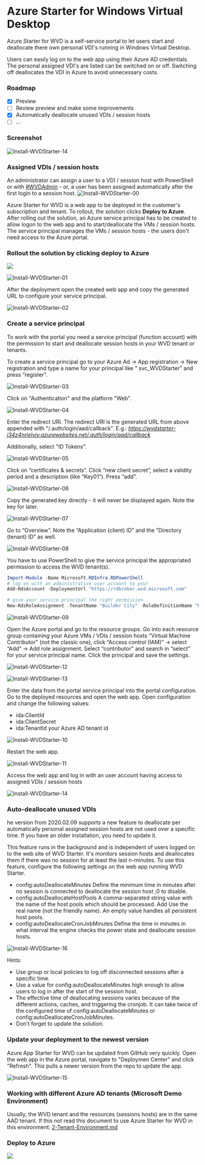 # Azure Starter for Windows Virtual Desktop
Azure Starter for WVD is a self-service portal to let users start and deallocate there own personal VDI's running in Windows Virtual Desktop.

Users can easily log on to the web app using their Azure AD credentials. The personal assigned VDI's are listed can be switched on or off. Switching off deallocates the VDI in Azure to avoid unnecessary costs.

### Roadmap

- [x] Preview
- [ ] Review preview and make some improvements
- [x] Automatically deallocate unused VDIs / session hosts
- [ ] ...

### Screenshot

![Install-WVDStarter-14](images/Install-WVDStarter-14.png)



### Assigned VDIs / session hosts

An administrator can assign a user to a VDI / session host with PowerShell or with [#WVDAdmin](https://blog.itprocloud.de/Windows-Virtual-Desktop-Admin/) - or, a user has been assigned automatically after the first login to a session host. 
![Install-WVDStarter-00](images/Install-WVDStarter-00.png)



Azure Starter for WVD is a web app to be deployed in the customer's subscription and tenant. To rollout, the solution clicks **Deploy to Azure**. After rolling out the solution, an Azure service principal has to be created to allow logon to the web app and to start/deallocate the VMs / session hosts. The service principal manages the VMs / session hosts - the users don't need access to the Azure portal.



### Rollout the solution by clicking deploy to Azure
<a href="https://portal.azure.com/#create/Microsoft.Template/uri/https%3A%2F%2Fraw.githubusercontent.com%2FMarcelMeurer%2FAzure-Starter-for-WVD%2Fmaster%2Fdeploy%2FmainTemplate.json" target="_blank"><img src="http://azuredeploy.net/deploybutton.png"/></a>

![Install-WVDStarter-01](images/Install-WVDStarter-01.png)

After the deployment open the created web app and copy the generated URL to configure your service principal.

![Install-WVDStarter-02](images/Install-WVDStarter-02.png)



### Create a service principal

To work with the portal you need a service principal (function account) with the permission to start and deallocate session hosts in your WVD tenant or tenants.

To create a service principal go to your Azure Ad -> App registration -> New registration and type a name for your principal like “ svc_WVDStarter” and press “register”.

![Install-WVDStarter-03](images/Install-WVDStarter-03.png)

Click on "Authentication" and the platform "Web".

![Install-WVDStarter-04](images/Install-WVDStarter-04.png)

Enter the redirect URI. The redirect URI is the generated URL from above appended with "/.auth/login/aad/callback". E.g.: *https://wvdstarter-j34z4nrielvjy.azurewebsites.net/.auth/login/aad/callback*

Additionally, select "ID Tokens".

![Install-WVDStarter-05](images/Install-WVDStarter-05.png)

Click on “certificates & secrets”. Click “new client secret”, select a validity period and a description (like “Key01”). Press “add”.

![Install-WVDStarter-06](images/Install-WVDStarter-06.png)

Copy the generated key directly - it will never be displayed again. Note the key for later.

![Install-WVDStarter-07](images/Install-WVDStarter-07.png)

Go to “Overview”. Note the “Application (client) ID” and the “Directory (tenant) ID” as well.

![Install-WVDStarter-08](images/Install-WVDStarter-08.png)

You have to use PowerShell to give the service principal the appropriated permission to access the WVD tenant(s).

```powershell
Import-Module -Name Microsoft.RDInfra.RDPowerShell 
# log on with an administrative user account to your  
Add-RdsAccount -DeploymentUrl "https://rdbroker.wvd.microsoft.com"   

# give your service principal the right permission 
New-RdsRoleAssignment -TenantName "Builder City" -RoleDefinitionName "RDS Reader" -ApplicationId 85b995d2-3xxx-xxxx-xxxx-000000000000
```

![Install-WVDStarter-09](images/Install-WVDStarter-09.png)

Open the Azure portal and go to the resource groups. Go into each resource group containing your Azure VMs / VDIs / session hosts "Virtual Machine Contributor" (not the classic one), click “Access control (IAM)” -> select “Add” -> Add role assignment. Select “contributor” and search in “select” for your service principal name. Click the principal and save the settings.

![Install-WVDStarter-12](images/Install-WVDStarter-12.png)

![Install-WVDStarter-13](images/Install-WVDStarter-13.png)

Enter the data from the portal service principal into the portal configuration. Go to the deployed resources and open the web app. Open configuration and change the following values:

- ida:ClientId
- ida:ClientSecret
- ida:TenantId your Azure AD tenant id

![Install-WVDStarter-10](images/Install-WVDStarter-10.png)

Restart the web app.

![Install-WVDStarter-11](images/Install-WVDStarter-11.png)

Access the web app and log in with an user account having access to assigned VDIs / session hosts

![Install-WVDStarter-14](images/Install-WVDStarter-14.png)



### Auto-deallocate unused VDIs

he version from 2020.02.09 supports a new feature to deallocate per automatically personal assigned session hosts are not used over a specific time. If you have an older installation, you need to update it.

This feature runs in the background and is independent of users logged on to the web site of WVD Starter. It's monitors session hosts and deallocates them if there was no session for at least the last n-minutes.
To use this feature, configure the following settings on the web app running WVD Starter.

- config:autoDeallocateMinutes
  Define the minimum time in minutes after no session is connected to deallocate the session host ;0 to disable.
- config:autoDeallocateHostPools
  A comma-separated string value with the name of the host pools which should be processed. Add  Use the real name (not the friendly name). An empty value handles all persistent host pools.
- config:autoDeallocateCronJobMinutes
  Define the time in minutes in what interval the engine checks the power state and deallocate session hosts.

![Install-WVDStarter-16](images/Install-WVDStarter-16.png)

Hints:

- Use group or local policies to log off disconnected sessions after a specific time.
- Use a value for config:autoDeallocateMinutes high enough to allow users to log in after the start of the session host.
- The effective time of deallocating sessions varies because of the different actions, caches, and triggering the cronjob. It can take twice of the configured time of config:autoDeallocateMinutes or config:autoDeallocateCronJobMinutes.
- Don't forget to update the solution.

### Update your deployment to the newest version

Azure App Starter for WVD can be updated from GitHub very quickly. Open the web app in the Azure portal, navigate to "Deploymen Center" and click "Refresh". This pulls a newer version from the repo to update the app.

![Install-WVDStarter-15](images/Install-WVDStarter-15.png)



### Working with different Azure AD tenants (Microsoft Demo Environment)

Usually, the WVD tenant and the resources (sessions hosts) are in the same AAD tenant. If this not read this document to use Azure Starter for WVD in this environment: <a href="2-Tenant-Environment.md" target="_blank">2-Tenant-Environment.md</a>



### Deploy to Azure

<a href="https://portal.azure.com/#create/Microsoft.Template/uri/https%3A%2F%2Fraw.githubusercontent.com%2FMarcelMeurer%2FAzure-Starter-for-WVD%2Fmaster%2Fdeploy%2FmainTemplate.json" target="_blank"><img src="http://azuredeploy.net/deploybutton.png"/></a>







